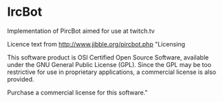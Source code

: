 # IrcBot
Implementation of PircBot aimed for use at twitch.tv

Licence text from http://www.jibble.org/pircbot.php
"Licensing

This software product is OSI Certified Open Source Software, available under the GNU General Public License (GPL). Since the GPL may be too restrictive for use in proprietary applications, a commercial license is also provided.

Purchase a commercial license for this software."

